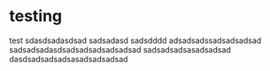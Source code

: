 # testing
test
sdasdsadasdsad
sadsadasd
sadsdddd
adsadsadssadsadsadsad
sadsadsadasdsadsadsadsadsadsad
sadsadsadsasadsadsad
dasdsadsadsadsasadsadsadsad
